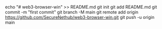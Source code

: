 echo "# web3-browser-win" >> README.md
git init
git add README.md
git commit -m "first commit"
git branch -M main
git remote add origin https://github.com/SecureNethub/web3-browser-win.git
git push -u origin main
